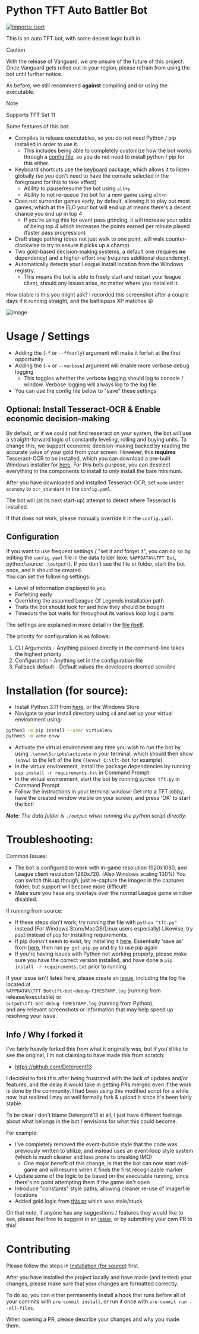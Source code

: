 # Python TFT Auto Battler Bot
[![Imports: isort](https://img.shields.io/badge/%20imports-isort-%231674b1?style=flat&labelColor=ef8336)](https://pycqa.github.io/isort/)

This is an auto TFT bot, with some decent logic built in.

> [!CAUTION]
> With the release of Vanguard, we are unsure of the future of this project.
> Once Vanguard gets rolled out in your region, please refrain from using the
> bot until further notice.
> 
> As before, we still recommend **against** compiling and or using the executable.

> [!NOTE]
> Supports TFT Set 11

Some features of this bot:
- Compiles to release executables, so you do not need Python / pip installed in order to use it.
  - This includes being able to completely customize how the bot works through a [config file](#configuration), so you do not need to install python / pip for this either.
- Keyboard shortcuts use the [keyboard](https://pypi.org/project/keyboard/) package, which allows it to listen globally (so you don't need to have the console selected in the foreground for this to take effect)
  - Ability to pause/resume the bot using `alt+p`
  - Ability to not re-queue the bot for a new game using `alt+n`
- Does not surrender games early, by default, allowing it to play out most games, which at the ELO your bot will end up at means there's a decent chance you end up in top 4
  - If you're using this for event pass grinding, it will increase your odds of being top 4 which increases the points earned per minute played (faster pass progression)
- Draft stage pathing (does not just walk to one point, will walk counter-clockwise to try to ensure it picks up a champ)
- Two gold-based decision-making systems, a default one (requires **no** dependency) and a higher-effort one (requires additional dependency).
- Automatically detects your League install location from the Windows registry.
  - This means the bot is able to freely start and restart your league client, should any issues arise, no matter where you installed it.

How stable is this you might ask?
I recorded this screenshot after a couple days if it running straight, and the battlepass XP matches 😜

![image](https://user-images.githubusercontent.com/7606153/208268290-8956bfb0-62d4-4d2f-9dd9-0c17c4c1a20e.png)

# Usage / Settings

* Adding the (`-f` or `--ffearly`) argument will make it forfeit at the first opportunity
* Adding the (`-v` or `--verbose`) argument will enable more verbose debug logging
  * This toggles whether the verbose logging should log to console / window. Verbose logging will always log to the log file.
* You can use the config file below to "save" these settings

## Optional: Install Tesseract-OCR & Enable economic decision-making

By default, or if we could not find tesseract on your system, the bot will use a straight-forward logic of constantly leveling, rolling and buying units.
To change this, we support economic decision-making backed by reading the accurate value of your gold from your screen.
However, this **requires** Tesseract-OCR to be installed, which you can download a pre-built Windows installer for [here](https://github.com/UB-Mannheim/tesseract/wiki).
For this bots purpose, you can deselect everything in the components to install to only install the bare minimum.

After you have downloaded and installed Tesseract-OCR, set `mode` under `economy` to `ocr_standard` in the `config.yaml`.

The bot will (at its next start-up) attempt to detect where Tesseract is installed.

If that does not work, please manually override it in the `config.yaml`.

## Configuration
If you want to use frequent settings / "set it and forget it", you can do so by editing the `config.yaml` file in the data folder (exe: `%APPDATA%\TFT Bot`, python/source: `.\output\`).
If you don't see the file or folder, start the bot once, and it should be created.  
You can set the following settings:

* Level of information displayed to you
* Forfeiting early
* Overriding the assumed League Of Legends installation path
* Traits the bot should look for and how they should be bought
* Timeouts the bot waits for throughout its various loop logic parts

The settings are explained in more detail in the [file itself](tft_bot/resources/config.yaml).

The priority for configuration is as follows:

1. CLI Arguments - Anything passed directly in the command-line takes the highest priority
2. Configuration - Anything set in the configuration file
3. Fallback default - Default values the developers deemed sensible

# Installation (for source):

* Install Python 3.11 from [here](https://www.python.org/downloads/), or the Windows Store
* Navigate to your install directory using `cd` and set up your virtual environment using:
```bash
python3 -m pip install --user virtualenv
python3 -m venv envw
```
* Activate the virtual environment any time you wish to run the bot by using `.\envw\Scripts\activate` in your terminal, which should then show `(envw)` to the left of the line (`(envw) C:\tft-bot` for example)
* In the virtual environment, install the package dependencies by running `pip install -r requirements.txt` in Command Prompt
* In the virtual environment, start the bot by running `python tft.py` in Command Prompt
* Follow the instructions in your terminal window! Get into a TFT lobby, have the created window visible on your screen, and press 'OK' to start the bot!

***Note**: The data folder is `./output` when running the python script directly.*

# Troubleshooting:

Common Issues:
* The bot is configured to work with in-game resolution 1920x1080, and League client resolution 1280x720. (Also Windows scaling 100%) You can switch this up though, just re-capture the images in the captures folder, but support will become more difficult!
* Make sure you have any overlays over the normal League game window disabled.

If running from source:
* If these steps don't work, try running the file with `python "tft.py"` instead (For Windows Store/MacOS/Linux users especially) Likewise, try `pip3` instead of `pip` for installing requirements.
* If pip doesn't seem to exist, try installing it [here](https://pip.pypa.io/en/stable/installing/). Essentially 'save as' from [here](https://bootstrap.pypa.io/get-pip.py), then run `py get-pip.py` and try to use pip again
* If you're having issues with Python not working properly, please make sure you have the correct version installed, and have done a `pip install -r requirements.txt` prior to running.


If your issue isn't listed here, please create an [issue](https://github.com/Kyrluckechuck/tft-bot/issues), including the log file located at  
`%APPDATA%\TFT Bot\tft-bot-debug-TIMESTAMP.log` (running from release/executable) or  
`output\tft-bot-debug-TIMESTAMP.log` (running from Python),  
and any relevant screenshots or information that may help speed up resolving your issue.

## Info / Why I forked it
I've fairly heavily forked this from what it originally was, but if you'd like to see the original, I'm not claiming to have made this from scratch:

- https://github.com/Detergent13

I decided to fork this after being frustrated with the lack of updates and/or features, and the delay it would take in getting PRs merged even if the work is done by the community. I had been using this modified script for a while now, but realized I may as well formally fork & upload it since it's been fairly stable.

To be clear I don't blame Detergent13 at all, I just have different feelings about what belongs in the bot / envisions for what this could become.

For example:
- I've completely removed the event-bubble style that the code was previously written to utilize, and instead uses an event-loop style system (which is much cleaner and less prone to breaking IMO)
  - One major benefit of this change, is that the bot can now start mid-game and will resume when it finds the first recognizable marker
- Update some of the logic to be based on the executable running, since there's no point attempting them if the game isn't open
- Introduce "constants" style paths, allowing cleaner re-use of image/file locations
- Added gold logic from [this pr](https://github.com/Detergent13/tft-bot/pull/91) which was stale/stuck

On that note, if anyone has any suggestions / features they would like to see, please feel free to suggest in an [issue](https://github.com/Kyrluckechuck/tft-bot/issues), or by submitting your own PR to this!


# Contributing

Please follow the steps in [Installation (for source)](#installation-for-source) first.

After you have installed the project locally and have made (and tested) your changes,
please make sure that your changes are formatted correctly.

To do so, you can either permanently install a hook that runs before all of your commits
with `pre-commit install`, or run it once with `pre-commit run --all-files`.

When opening a PR, please describe your changes and why you made them.
